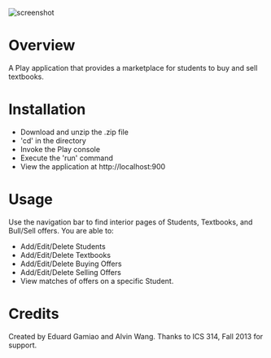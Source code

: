 ![screenshot](https://raw.github.com/eduardgamiao/textbookmania/Day3/doc/textbookmania-home.PNG)

Overview
========
A Play application that provides a marketplace for students to buy and sell textbooks.

Installation
============
* Download and unzip the .zip file
* 'cd' in the directory
* Invoke the Play console
* Execute the 'run' command
* View the application at http://localhost:900

Usage
=====
Use the navigation bar to find interior pages of Students, Textbooks, and Bull/Sell offers. 
You are able to:
* Add/Edit/Delete Students
* Add/Edit/Delete Textbooks
* Add/Edit/Delete Buying Offers
* Add/Edit/Delete Selling Offers
* View matches of offers on a specific Student.

Credits
=======
Created by Eduard Gamiao and Alvin Wang.
Thanks to ICS 314, Fall 2013 for support.


